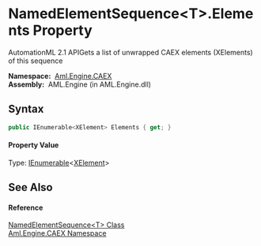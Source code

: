 NamedElementSequence&lt;T>.Elements Property
============================================
AutomationML 2.1 APIGets a list of unwrapped CAEX elements (XElements) of this sequence

  **Namespace:**  [Aml.Engine.CAEX][1]  
  **Assembly:**  AML.Engine (in AML.Engine.dll)

Syntax
------

```csharp
public IEnumerable<XElement> Elements { get; }
```

#### Property Value
Type: [IEnumerable][2]&lt;[XElement][3]>

See Also
--------

#### Reference
[NamedElementSequence&lt;T> Class][4]  
[Aml.Engine.CAEX Namespace][1]  

[1]: ../README.md
[2]: https://docs.microsoft.com/dotnet/api/system.collections.generic.ienumerable-1
[3]: https://docs.microsoft.com/dotnet/api/system.xml.linq.xelement
[4]: README.md
[5]: https://www.automationml.org
[6]: ../../icons/logoShade.png